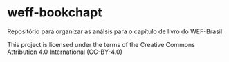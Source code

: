 # weff-bookchapt
Repositório para organizar as análsis para o capítulo de livro do WEF-Brasil

This project is licensed under the terms of the Creative Commons Attribution 4.0 International (CC-BY-4.0)
